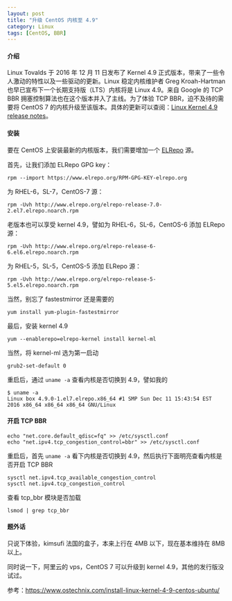 ```yaml
---
layout: post
title: "升级 CentOS 内核至 4.9"
category: Linux
tags: [CentOS, BBR]
---
```


#### 介绍

Linux Tovalds 于 2016 年 12 月 11 日发布了 Kernel 4.9 正式版本，带来了一些令人激动的特性以及一些驱动的更新。Linux 稳定内核维护者 Greg Kroah-Hartman 也早已宣布下一个长期支持版（LTS）内核将是 Linux 4.9。来自 Google 的 TCP BBR 拥塞控制算法也在这个版本并入了主线。为了体验 TCP BBR，迫不及待的需要将 CentOS 7 的内核升级至该版本。具体的更新可以查阅：[Linux Kernel 4.9 release notes](https://lkml.org/lkml/2016/12/11/102)。

#### 安装

要在 CentOS 上安装最新的内核版本，我们需要增加一个 [ELRepo](http://elrepo.org/tiki/tiki-index.php) 源。

首先，让我们添加 ELRepo GPG key：

    rpm --import https://www.elrepo.org/RPM-GPG-KEY-elrepo.org

<!-- more -->

为 RHEL-6，SL-7，CentOS-7 源：

    rpm -Uvh http://www.elrepo.org/elrepo-release-7.0-2.el7.elrepo.noarch.rpm

老版本也可以享受 kernel 4.9，譬如为 RHEL-6，SL-6，CentOS-6 添加 ELRepo 源：

    rpm -Uvh http://www.elrepo.org/elrepo-release-6-6.el6.elrepo.noarch.rpm

为 RHEL-5，SL-5，CentOS-5 添加 ELRepo 源：

    rpm -Uvh http://www.elrepo.org/elrepo-release-5-5.el5.elrepo.noarch.rpm

当然，别忘了 fastestmirror 还是需要的

    yum install yum-plugin-fastestmirror

最后，安装 kernel 4.9

    yum --enablerepo=elrepo-kernel install kernel-ml

当然，将 kernel-ml 选为第一启动

    grub2-set-default 0

重启后，通过 `uname -a` 查看内核是否切换到 4.9，譬如我的

    $ uname -a
    Linux box 4.9.0-1.el7.elrepo.x86_64 #1 SMP Sun Dec 11 15:43:54 EST 2016 x86_64 x86_64 x86_64 GNU/Linux

#### 开启 TCP BBR

    echo "net.core.default_qdisc=fq" >> /etc/sysctl.conf
    echo "net.ipv4.tcp_congestion_control=bbr" >> /etc/sysctl.conf

重启后，首先 `uname -a` 看下内核是否切换到 4.9，然后执行下面明亮查看内核是否开启 TCP BBR

    sysctl net.ipv4.tcp_available_congestion_control
    sysctl net.ipv4.tcp_congestion_control

查看 tcp_bbr 模块是否加载

    lsmod | grep tcp_bbr

#### 题外话

只说下体验，kimsufi 法国的盒子，本来上行在 4MB 以下，现在基本维持在 8MB 以上。

同时说一下，阿里云的 vps，CentOS 7 可以升级到 kernel 4.9，其他的发行版没试过。

参考：<https://www.ostechnix.com/install-linux-kernel-4-9-centos-ubuntu/>
